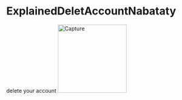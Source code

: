 # ExplainedDeletAccountNabataty
delete your account
<img width="181" alt="Capture" src="https://github.com/alish4421g/ExplainedDeletAccountNabataty/assets/164643994/1b4a3d48-d965-49ba-bb78-5a49c8cf3e8c">
